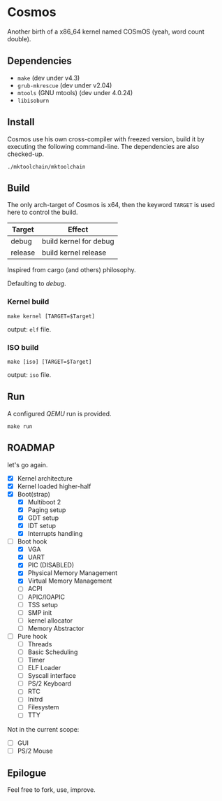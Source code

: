 # Cosmos

Another birth of a x86_64 kernel named COSmOS (yeah, word count double).

## Dependencies

  * `make` (dev under v4.3)
  * `grub-mkrescue` (dev under v2.04)
  * `mtools` (GNU mtools) (dev under 4.0.24)
  * `libisoburn`

## Install

Cosmos use his own cross-compiler with freezed version, build it by executing the following command-line.
The dependencies are also checked-up.

`./mktoolchain/mktoolchain`

## Build

The only arch-target of Cosmos is x64, then the keyword `TARGET` is used here to control the build.

| Target     | Effect                 |
|------------|------------------------|
| debug      | build kernel for debug |
| release    | build kernel release   |

Inspired from cargo (and others) philosophy.

Defaulting to *debug*.

### Kernel build

`make kernel [TARGET=$Target]`

output: `elf` file.

### ISO build

`make [iso] [TARGET=$Target]`

output: `iso` file.

## Run

A configured *QEMU* run is provided.

`make run`

## ROADMAP

let's go again.

- [X] Kernel architecture
- [X] Kernel loaded higher-half
- [X] Boot(strap)
  - [X] Multiboot 2
  - [X] Paging setup
  - [X] GDT setup
  - [X] IDT setup
  - [X] Interrupts handling
- [ ] Boot hook
  - [X] VGA
  - [X] UART
  - [X] PIC (DISABLED)
  - [X] Physical Memory Management
  - [X] Virtual Memory Management
  - [ ] ACPI
  - [ ] APIC/IOAPIC
  - [ ] TSS setup
  - [ ] SMP init
  - [ ] kernel allocator
  - [ ] Memory Abstractor
- [ ] Pure hook
  - [ ] Threads
  - [ ] Basic Scheduling
  - [ ] Timer
  - [ ] ELF Loader
  - [ ] Syscall interface
  - [ ] PS/2 Keyboard
  - [ ] RTC
  - [ ] Initrd
  - [ ] Filesystem
  - [ ] TTY

Not in the current scope:

- [ ] GUI
- [ ] PS/2 Mouse

## Epilogue

Feel free to fork, use, improve.
